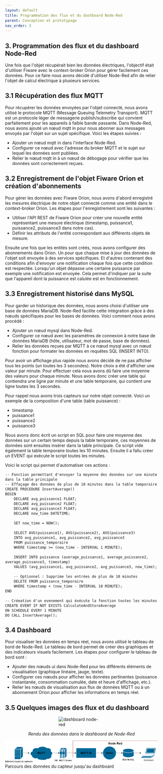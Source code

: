 ```yaml
---
layout: default
title: Programmation des flux et du dashboard Node-Red
parent: Conception et prototypage
nav_order: 3
---
```


## 3. Programmation des flux et du dashboard Node-Red
Une fois que l'objet récupérait bien les données électriques, l'objectif était d'utiliser Fiware avec le context-broker Orion pour gérer facilement ces données. Pour ce faire nous avons décidé d'utiliser Node-Red afin de relier l'objet de calcul électrique à plusieurs services.

## 3.1 Récupération des flux MQTT
Pour récupérer les données envoyées par l'objet connecté, nous avons utilisé le protocole MQTT (Message Queuing Telemetry Transport). MQTT est un protocole léger de messagerie publish/subscribe qui convient parfaitement pour les appareils à faible bande passante. Dans Node-Red, nous avons ajouté un nœud mqtt in pour nous abonner aux messages envoyés par l'objet sur un sujet spécifique. Voici les étapes suivies :
- Ajouter un nœud mqtt in dans l'interface Node-Red.
- Configurer ce nœud avec l'adresse du broker MQTT et le sujet sur lequel les données sont publiées.
- Relier le nœud mqtt in à un nœud de débogage pour vérifier que les données sont correctement reçues.

## 3.2 Enregistrement de l'objet Fiware Orion et création d'abonnements
Pour gérer les données avec Fiware Orion, nous avons d'abord enregistré les mesures électrique de notre objet connecté comme une entité dans le context-broker Orion. Les étapes pour l'enregistrement sont les suivantes :
- Utiliser l'API REST de Fiware Orion pour créer une nouvelle entité représentant une mesure électrique (timestamp, puissance1, puissance2, puissance3 dans notre cas).
- Définir les attributs de l'entité correspondant aux différents objets de mesure.

Ensuite une fois que les entités sont créés, nous avons configurer des abonnements dans Orion. Un pour que chaque mise à jour des données de l'objet soit envoyée à des services spécifiques. Et d'autres contenant des conditions afin d'envoyer une notification chaque fois que cette condition est respectée. Lorsqu'un objet dépasse une certaine puissance par exemple une notification est envoyée. Cela permet d'indiquer par la suite que l'appareil dont la puissance est calulée est en fonctionnement.

## 3.3 Enregistrement historisé dans MySQL
Pour garder un historique des données, nous avons choisi d'utiliser une base de données MariaDB. Node-Red facilite cette intégration grâce à des nœuds spécifiques pour les bases de données. Voici comment nous avons procédé :
- Ajouter un nœud mysql dans Node-Red.
- Configurer ce nœud avec les paramètres de connexion à notre base de données MariaDB (hôte, utilisateur, mot de passe, base de données).
- Relier les données reçues par MQTT à ce nœud mysql avec un nœud fonction pour formater les données en requêtes SQL (INSERT INTO).

Pour avoir un affichage plus rapide nous avons décidé de ne pas afficher tous les points (un toutes les 3 secondes). Notre choix a été d'afficher une valeur par minute. Pour effectuer cela nous avons dû faire une moyenne des valeurs pour chaque minute. Nous avons donc créer une table qui contiendra une ligne par minute et une table temporaire, qui contient une ligne toutes les 3 secondes.

Pour rappel nous avons trois capteurs sur notre objet connecté. Voici un exemple de la composition d'une table (table puissance) :
- timestamp
- puissance1
- puissance2
- puissance3

Nous avons donc écrit un script en SQL pour faire une moyenne des données sur un certain temps depuis la table temporaire, ces moyennes de données sont ensuites insérer dans la table principale.
Ce script vide également la table temporaire toutes les 10 minutes.
Ensuite il a fallu créer un EVENT qui exécute le script toutes les minutes.

Voici le script qui permet d'automatiser ces actions : 
```
-- Fonction permettant d'envoyer la moyenne des données sur une minute dans la table principale
-- Effaçage des données de plus de 10 minutes dans la table temporaire
CREATE PROCEDURE InsertAverage()
BEGIN
    DECLARE avg_puissance1 FLOAT;
    DECLARE avg_puissance2 FLOAT;
    DECLARE avg_puissance3 FLOAT;
    DECLARE now_time DATETIME;

    SET now_time = NOW();

    SELECT AVG(puissance1), AVG(puissance2), AVG(puissance3)
    INTO avg_puissance1, avg_puissance2, avg_puissance3
    FROM puissance_temporaire
    WHERE timestamp >= (now_time - INTERVAL 1 MINUTE);

    INSERT INTO puissance (average_puissance1, average_puissance2, average_puissance3, timestamp)
    VALUES (avg_puissance1, avg_puissance2, avg_puissance3, now_time);

    -- Optionnel : Supprime les entrées de plus de 10 minutes
    DELETE FROM puissance_temporaire
    WHERE timestamp < (now_time - INTERVAL 10 MINUTE);
END

-- Créeation d'un evenement qui éxécute la fonction toutes les minutes
CREATE EVENT IF NOT EXISTS CalculateAndStoreAverage
ON SCHEDULE EVERY 1 MINUTE
DO CALL InsertAverage();

```
## 3.4 Dashboard
Pour visualiser les données en temps réel, nous avons utilisé le tableau de bord de Node-Red. Le tableau de bord permet de créer des graphiques et des indicateurs visuels facilement. Les étapes pour configurer le tableau de bord sont :
- Ajouter des nœuds ui dans Node-Red pour les différents éléments de visualisation (graphique linéaire, jauge, texte).
- Configurer ces nœuds pour afficher les données pertinentes (puissance instantanée, consommation cumulée, date et heure d'affichage, etc.).
- Relier les nœuds de visualisation aux flux de données MQTT ou à un abonnement Orion pour afficher les informations en temps réel.

## 3.5 Quelques images des flux et du dashboard

<img
    style="display: block; 
           margin-left: auto;
           margin-right: auto;
           width: 30%;"
src="../../images/dashboard_node-red.jpg"
alt="dashboard node-red">
<p style="text-align: center;"><em>Rendu des données dans le dashboard de Node-Red</em></p>


![Schema de fonctionnement de Node Red et de la BDD](../../images/Schema_nodeRed_BDD.png)
Parcours des données du capteur jusqu'au dashboard
